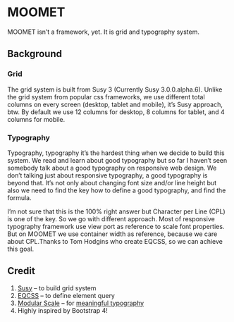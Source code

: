 # MOOMET

MOOMET isn’t a  framework, yet. It is grid and typography system. 

## Background

### Grid
The grid system is built from Susy 3 (Currently Susy 3.0.0.alpha.6). Unlike the grid system from popular css frameworks, we use different total columns on every screen (desktop, tablet and mobile), it’s Susy approach, btw. By default we use 12 columns for desktop, 8 columns for tablet, and 4 columns for mobile.

### Typography
Typography, typography it’s the hardest thing when we decide to build this system. We read and learn about good typography but so far I haven’t seen somebody talk about a good typography on responsive web design. We don’t talking just about responsive typography, a good typography is beyond that. It’s not only about changing font size and/or line height but also we need to find the key how to define a good typography, and find the formula.

I’m not sure that this is the 100% right answer but Character per Line (CPL) is one of the key. So we go with different approach. Most of responsive typography framework use view port as reference to scale font properties. But on MOOMET we use container width as reference, because we care about CPL.Thanks to Tom Hodgins who create EQCSS, so we can achieve this goal.

## Credit
1. [Susy](http://susy.oddbird.net/) – to build grid system
2. [EQCSS](http://elementqueries.com/) – to define element query
3. [Modular Scale](modularscale.com) – 	for [meaningful typography](https://alistapart.com/article/more-meaningful-typography)
4. Highly inspired by Bootstrap 4!